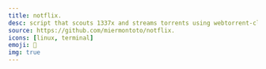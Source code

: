 ```yaml
---
title: notflix.
desc: script that scouts 1337x and streams torrents using webtorrent-cli.
source: https://github.com/miermontoto/notflix.
icons: [linux, terminal]
emoji: 🎥
img: true
---
```

